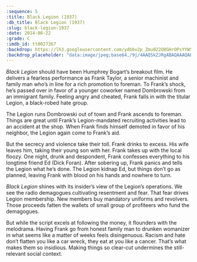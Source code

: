 ```yaml
---
:sequence: 5
:title: Black Legion (1937)
:db_title: Black Legion (1937)
:slug: black-legion-1937
:date: 2014-08-22
:grade: C
:imdb_id: tt0027367
:backdrop: https://lh3.googleusercontent.com/ydbbv2p_Zmu022O8GHrOPsYYW5UD8it2BtfxaRu-yq8jsOAGlH2sBvhhgamigF6TxULlnnWHmJwk=w1000-l75-rj
:backdrop_placeholder: "data:image/jpeg;base64,/9j/4AAQSkZJRgABAQAAAQABAAD/2wCEACgcHiMeGSgjISMtKygwPGRBPDc3PHtYXUlkkYCZlo+AjIqgtObDoKrarYqMyP/L2u71////m8H////6/+b9//gBKy0tMCkwajU1auyZgJns7Ozs7Ozs7Ozs7Ozs7Ozs7Ozs7Ozs7Ozs7Ozs7Ozs7Ozs7Ozs7Ozs7Ozs7Ozs7Ozs7P/AABEIAAsAFAMBIgACEQEDEQH/xAAYAAACAwAAAAAAAAAAAAAAAAABAwACBP/EACIQAAIBBAEEAwAAAAAAAAAAAAECEQADBBIhEyIx0SNhof/EABQBAQAAAAAAAAAAAAAAAAAAAAD/xAAUEQEAAAAAAAAAAAAAAAAAAAAA/9oADAMBAAIRAxEAPwBSZI6KbEFmfUDxAIiaONc3s7N2i4dOPoTNLgHrqVEW0lePBgmqhimPiamPkP7Hug0nH3t2nDv3WweKlHJdkvsisVVeAAYgVKD/2Q=="
---
```

_Black Legion_ should have been Humphrey Bogart’s breakout film. He delivers a fearless performance as Frank Taylor, a senior machinist and family man who’s in line for a rich promotion to foreman. To Frank’s shock, he’s passed over in favor of a younger coworker named Dombrowski from an immigrant family. Feeling angry and cheated, Frank falls in with the titular Legion, a black-robed hate group.

The Legion runs Dombrowski out of town and Frank ascends to foreman. Things are great until Frank’s Legion-mandated recruiting activities lead to an accident at the shop. When Frank finds himself demoted in favor of his neighbor, the Legion again come to Frank’s aid.

But the secrecy and violence take their toll. Frank drinks to excess. His wife leaves him, taking their young son with her. Frank takes up with the local floozy. One night, drunk and despondent, Frank confesses everything to his longtime friend Ed (Dick Foran). After sobering up, Frank panics and tells the Legion what he’s done. The Legion kidnap Ed, but things don’t go as planned, leaving Frank with blood on his hands and nowhere to turn.

_Black Legion_ shines with its insider’s view of the Legion’s operations. We see the radio demagogues cultivating resentment and fear. That fear drives Legion membership. New members buy mandatory uniforms and revolvers. Those proceeds fatten the wallets of small group of profiteers who fund the demagogues.

But while the script excels at following the money, it flounders with the melodrama. Having Frank go from honest family man to drunken womanizer in what seems like a matter of weeks feels disingenuous. Racism and hate don’t flatten you like a car wreck, they eat at you like a cancer. That’s what makes them so insidious. Making things so clear-cut undermines the still-relevant social context.